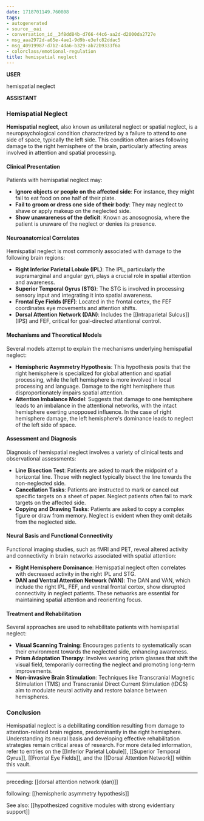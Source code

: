 ```yaml
---
date: 1718701149.760808
tags:
- autogenerated
- source__oai
- conversation_id__3f8dd84b-d766-44c6-aa2d-d2000da2727e
- msg_aaa2972d-a65e-4ae1-9d9b-e3efc82ddac5
- msg_40919987-d7b2-4da6-b329-ab72b9333f6a
- colorclass/emotional-regulation
title: hemispatial neglect
---
```


**USER**

hemispatial neglect


**ASSISTANT**

### Hemispatial Neglect

**Hemispatial neglect**, also known as unilateral neglect or spatial neglect, is a neuropsychological condition characterized by a failure to attend to one side of space, typically the left side. This condition often arises following damage to the right hemisphere of the brain, particularly affecting areas involved in attention and spatial processing.

#### Clinical Presentation

Patients with hemispatial neglect may:

- **Ignore objects or people on the affected side**: For instance, they might fail to eat food on one half of their plate.
- **Fail to groom or dress one side of their body**: They may neglect to shave or apply makeup on the neglected side.
- **Show unawareness of the deficit**: Known as anosognosia, where the patient is unaware of the neglect or denies its presence.

#### Neuroanatomical Correlates

Hemispatial neglect is most commonly associated with damage to the following brain regions:

- **Right Inferior Parietal Lobule (IPL)**: The IPL, particularly the supramarginal and angular gyri, plays a crucial role in spatial attention and awareness.
- **Superior Temporal Gyrus (STG)**: The STG is involved in processing sensory input and integrating it into spatial awareness.
- **Frontal Eye Fields (FEF)**: Located in the frontal cortex, the FEF coordinates eye movements and attention shifts.
- **Dorsal Attention Network (DAN)**: Includes the [[Intraparietal Sulcus]] (IPS) and FEF, critical for goal-directed attentional control.

#### Mechanisms and Theoretical Models

Several models attempt to explain the mechanisms underlying hemispatial neglect:

- **Hemispheric Asymmetry Hypothesis**: This hypothesis posits that the right hemisphere is specialized for global attention and spatial processing, while the left hemisphere is more involved in local processing and language. Damage to the right hemisphere thus disproportionately impairs spatial attention.
- **Attention Imbalance Model**: Suggests that damage to one hemisphere leads to an imbalance in the attentional networks, with the intact hemisphere exerting unopposed influence. In the case of right hemisphere damage, the left hemisphere's dominance leads to neglect of the left side of space.

#### Assessment and Diagnosis

Diagnosis of hemispatial neglect involves a variety of clinical tests and observational assessments:

- **Line Bisection Test**: Patients are asked to mark the midpoint of a horizontal line. Those with neglect typically bisect the line towards the non-neglected side.
- **Cancellation Tasks**: Patients are instructed to mark or cancel out specific targets on a sheet of paper. Neglect patients often fail to mark targets on the affected side.
- **Copying and Drawing Tasks**: Patients are asked to copy a complex figure or draw from memory. Neglect is evident when they omit details from the neglected side.

#### Neural Basis and Functional Connectivity

Functional imaging studies, such as fMRI and PET, reveal altered activity and connectivity in brain networks associated with spatial attention:

- **Right Hemisphere Dominance**: Hemispatial neglect often correlates with decreased activity in the right IPL and STG.
- **DAN and Ventral Attention Network (VAN)**: The DAN and VAN, which include the right IPL, FEF, and ventral frontal cortex, show disrupted connectivity in neglect patients. These networks are essential for maintaining spatial attention and reorienting focus.

#### Treatment and Rehabilitation

Several approaches are used to rehabilitate patients with hemispatial neglect:

- **Visual Scanning Training**: Encourages patients to systematically scan their environment towards the neglected side, enhancing awareness.
- **Prism Adaptation Therapy**: Involves wearing prism glasses that shift the visual field, temporarily correcting the neglect and promoting long-term improvements.
- **Non-invasive Brain Stimulation**: Techniques like Transcranial Magnetic Stimulation (TMS) and Transcranial Direct Current Stimulation (tDCS) aim to modulate neural activity and restore balance between hemispheres.

### Conclusion

Hemispatial neglect is a debilitating condition resulting from damage to attention-related brain regions, predominantly in the right hemisphere. Understanding its neural basis and developing effective rehabilitation strategies remain critical areas of research. For more detailed information, refer to entries on the [[Inferior Parietal Lobule]], [[Superior Temporal Gyrus]], [[Frontal Eye Fields]], and the [[Dorsal Attention Network]] within this vault.


---

preceding: [[dorsal attention network (dan)]]  


following: [[hemispheric asymmetry hypothesis]]

See also: [[hypothesized cognitive modules with strong evidentiary support]]